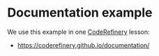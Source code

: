 # Documentation example

We use this example in one [CodeRefinery](https://coderefinery.org/) lesson:
- https://coderefinery.github.io/documentation/
